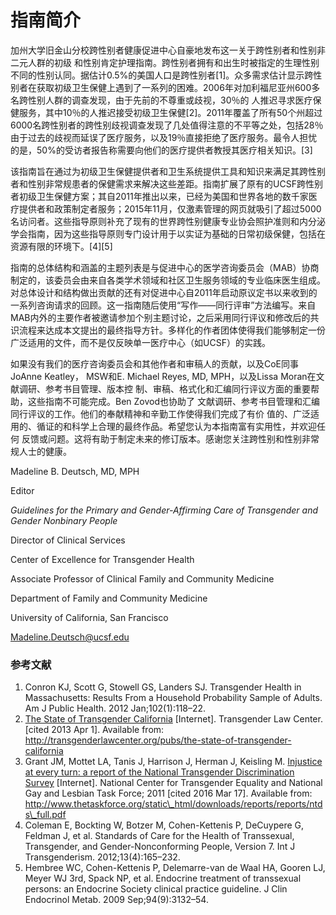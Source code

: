 # 指南简介

加州大学旧金山分校跨性别者健康促进中心自豪地发布这一关于跨性别者和性别非二元人群的初级 和性别肯定护理指南。跨性别者拥有和出生时被指定的生理性别不同的性别认同。据估计0.5%的美国人口是跨性别者\[1\]。众多需求估计显示跨性别者在获取初级卫生保健上遇到了一系列的困难。2006年对加利福尼亚州600多名跨性别人群的调查发现，由于先前的不尊重或歧视，30％的 人推迟寻求医疗保健服务，其中10％的人推迟接受初级卫生保健\[2\]。2011年覆盖了所有50个州超过6000名跨性别者的跨性别歧视调查发现了几处值得注意的不平等之处，包括28％由于过去的歧视而延误了医疗服务，以及19％直接拒绝了医疗服务。最令人担忧的是，50%的受访者报告称需要向他们的医疗提供者教授其医疗相关知识。\[3\]

该指南旨在通过为初级卫生保健提供者和卫生系统提供工具和知识来满足其跨性别者和性别非常规患者的保健需求来解决这些差距。指南扩展了原有的UCSF跨性别者初级卫生保健方案；其自2011年推出以来，已经为美国和世界各地的数千家医疗提供者和政策制定者服务；2015年11月，仅激素管理的网页就吸引了超过5000名访问者。这些指导原则补充了现有的世界跨性别健康专业协会照护准则和内分泌学会指南，因为这些指导原则专门设计用于以实证为基础的日常初级保健，包括在资源有限的环境下。\[4\]\[5\]

指南的总体结构和涵盖的主题列表是与促进中心的医学咨询委员会（MAB）协商制定的，该委员会由来自各类学术领域和社区卫生服务领域的专业临床医生组成。对总体设计和结构做出贡献的还有对促进中心自2011年启动原议定书以来收到的一系列咨询请求的回顾。这一指南随后使用“写作——同行评审”方法编写。来自MAB内外的主要作者被邀请参加个别主题讨论，之后采用同行评议和修改后的共识流程来达成本文提出的最终指导方针。多样化的作者团体使得我们能够制定一份广泛适用的文件，而不是仅反映单一医疗中心（如UCSF）的实践。

如果没有我们的医疗咨询委员会和其他作者和审稿人的贡献，以及CoE同事JoAnne Keatley， MSW和E. Michael Reyes, MD, MPH，以及Lissa Moran在文献调研、参考书目管理、版本控 制、审稿、格式化和汇编同行评议方面的重要帮助，这些指南不可能完成。Ben Zovod也协助了 文献调研、参考书目管理和汇编同行评议的工作。他们的奉献精神和辛勤工作使得我们完成了有价 值的、广泛适用的、循证的和科学上合理的最终作品。希望您认为本指南富有实用性，并欢迎任何 反馈或问题。这将有助于制定未来的修订版本。感谢您关注跨性别和性别非常规人士的健康。



Madeline B. Deutsch, MD, MPH

Editor

_Guidelines for the Primary and Gender-Affirming Care of Transgender and Gender Nonbinary People_

Director of Clinical Services

Center of Excellence for Transgender Health

Associate Professor of Clinical Family and Community Medicine

Department of Family and Community Medicine

University of California, San Francisco

Madeline.Deutsch@ucsf.edu

### 参考文献

1. Conron KJ, Scott G, Stowell GS, Landers SJ. Transgender Health in Massachusetts: Results From a Household Probability Sample of Adults. Am J Public Health. 2012 Jan;102\(1\):118–22.
2. [The State of Transgender California](http://transgenderlawcenter.org/pubs/the-state-of-transgender-california) \[Internet\]. Transgender Law Center. \[cited 2013 Apr 1\]. Available from: http://transgenderlawcenter.org/pubs/the-state-of-transgender-california
3. Grant JM, Mottet LA, Tanis J, Harrison J, Herman J, Keisling M. [Injustice at every turn: a report of the National Transgender Discrimination Survey](http://www.thetaskforce.org/static_html/downloads/reports/reports/ntds_full.pdf) \[Internet\]. National Center for Transgender Equality and National Gay and Lesbian Task Force; 2011 \[cited 2016 Mar 17\]. Available from: http://www.thetaskforce.org/static\_html/downloads/reports/reports/ntds\_full.pdf
4. Coleman E, Bockting W, Botzer M, Cohen-Kettenis P, DeCuypere G, Feldman J, et al. Standards of Care for the Health of Transsexual, Transgender, and Gender-Nonconforming People, Version 7. Int J Transgenderism. 2012;13\(4\):165–232.
5. Hembree WC, Cohen-Kettenis P, Delemarre-van de Waal HA, Gooren LJ, Meyer WJ 3rd, Spack NP, et al. Endocrine treatment of transsexual persons: an Endocrine Society clinical practice guideline. J Clin Endocrinol Metab. 2009 Sep;94\(9\):3132–54.

